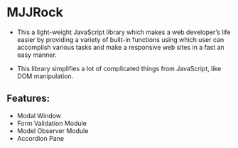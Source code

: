 # MJJRock

- This a light-weight JavaScript library which makes a web developer’s
life easier by providing a variety of built-in functions using which user
can accomplish various tasks and make a responsive web sites in a
fast an easy manner.

- This library simplifies a lot of complicated things from JavaScript, like
DOM manipulation.

## Features:
- Modal Window
- Form Validation Module
- Model Observer Module
- Accordion Pane
